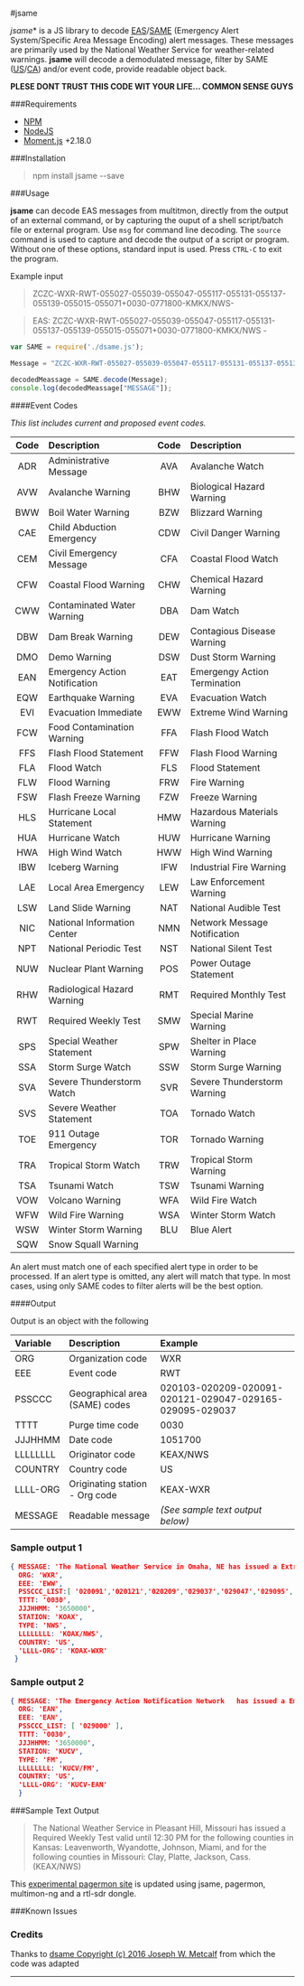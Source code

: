#jsame

*jsame** is a JS library to decode [EAS](http://en.wikipedia.org/wiki/Emergency_Alert_System)/[SAME](http://en.wikipedia.org/wiki/Specific_Area_Message_Encoding) (Emergency Alert System/Specific Area Message Encoding) alert messages. These messages are primarily used by the National Weather Service for weather-related warnings. 
**jsame** will decode a demodulated message, filter by SAME ([US](http://www.nws.noaa.gov/nwr/coverage/county_coverage.html)/[CA](http://www.ec.gc.ca/meteo-weather/default.asp?lang=En&n=E5A4F19C-1)) and/or event code, provide readable object back.

**PLESE DONT TRUST THIS CODE WIT YOUR LIFE... COMMON SENSE GUYS**

###Requirements

* [NPM](https://www.npmjs.com/)
* [NodeJS](https://nodejs.org/en/)
* [Moment.js](https://momentjs.com/) +2.18.0


###Installation

>npm install jsame --save

###Usage

**jsame** can decode EAS messages from multitmon, directly from the output of an external command, or by capturing the ouput of a shell script/batch file or external program. Use `msg` for command line decoding. The `source` command is used to capture and decode the output of a script or program. Without one of these options, standard input is used. Press `CTRL-C` to exit the program.

Example input
>ZCZC-WXR-RWT-055027-055039-055047-055117-055131-055137-055139-055015-055071+0030-0771800-KMKX/NWS-


>EAS:  ZCZC-WXR-RWT-055027-055039-055047-055117-055131-055137-055139-055015-055071+0030-0771800-KMKX/NWS     -

```js
var SAME = require('./dsame.js'); 

Message = "ZCZC-WXR-RWT-055027-055039-055047-055117-055131-055137-055139-055015-055071+0030-0771800-KMKX/NWS-";

decodedMeassage = SAME.decode(Message);
console.log(decodedMeassage["MESSAGE"]);
```


####Event Codes

*This list includes current and proposed event codes.*

Code| Description                  |Code| Description
:--:|:-----------------------------|:--:|:-----------------------------
ADR | Administrative Message       |AVA | Avalanche Watch
AVW | Avalanche Warning            |BHW | Biological Hazard Warning
BWW | Boil Water Warning           |BZW | Blizzard Warning
CAE | Child Abduction Emergency    |CDW | Civil Danger Warning
CEM | Civil Emergency Message      |CFA | Coastal Flood Watch
CFW | Coastal Flood Warning        |CHW | Chemical Hazard Warning
CWW | Contaminated Water Warning   |DBA | Dam Watch
DBW | Dam Break Warning            |DEW | Contagious Disease Warning
DMO | Demo Warning                 |DSW | Dust Storm Warning
EAN | Emergency Action Notification|EAT | Emergengy Action Termination
EQW | Earthquake Warning           |EVA | Evacuation Watch
EVI | Evacuation Immediate         |EWW | Extreme Wind Warning
FCW | Food Contamination Warning   |FFA | Flash Flood Watch
FFS | Flash Flood Statement        |FFW | Flash Flood Warning
FLA | Flood Watch                  |FLS | Flood Statement
FLW | Flood Warning                |FRW | Fire Warning
FSW | Flash Freeze Warning         |FZW | Freeze Warning
HLS | Hurricane Local Statement    |HMW | Hazardous Materials Warning
HUA | Hurricane Watch              |HUW | Hurricane Warning
HWA | High Wind Watch              |HWW | High Wind Warning
IBW | Iceberg Warning              |IFW | Industrial Fire Warning
LAE | Local Area Emergency         |LEW | Law Enforcement Warning
LSW | Land Slide Warning           |NAT | National Audible Test
NIC | National Information Center  |NMN | Network Message Notification
NPT | National Periodic Test       |NST | National Silent Test
NUW | Nuclear Plant Warning        |POS | Power Outage Statement
RHW | Radiological Hazard Warning  |RMT | Required Monthly Test
RWT | Required Weekly Test         |SMW | Special Marine Warning
SPS | Special Weather Statement    |SPW | Shelter in Place Warning
SSA | Storm Surge Watch            |SSW | Storm Surge Warning
SVA | Severe Thunderstorm Watch    |SVR | Severe Thunderstorm Warning
SVS | Severe Weather Statement     |TOA | Tornado Watch
TOE | 911 Outage Emergency         |TOR | Tornado Warning
TRA | Tropical Storm Watch         |TRW | Tropical Storm Warning
TSA | Tsunami Watch                |TSW | Tsunami Warning
VOW | Volcano Warning              |WFA | Wild Fire Watch
WFW | Wild Fire Warning            |WSA | Winter Storm Watch
WSW | Winter Storm Warning         |BLU | Blue Alert
SQW | Snow Squall Warning          |    | 

An alert must match one of each specified alert type in order to be processed. If an alert type is omitted, any alert will match that type. In most cases, using only SAME codes to filter alerts will be the best option.


####Output 

Output is an object with the following

Variable      | Description                       | Example
:-------------|:----------------------------------|:------------------
 ORG          | Organization code                 | WXR
 EEE          | Event code                        | RWT
 PSSCCC       | Geographical area (SAME) codes    | 020103-020209-020091-020121-029047-029165-029095-029037
 TTTT         | Purge time code                   | 0030
 JJJHHMM      | Date code                         | 1051700
 LLLLLLLL     | Originator code                   | KEAX/NWS
 COUNTRY      | Country code                      | US
 LLLL-ORG     | Originating station - Org code    | KEAX-WXR
 MESSAGE      | Readable message                  | *(See sample text output below)*


### Sample output 1

```json
{ MESSAGE: 'The National Weather Service in Omaha, NE has issued a Extreme Wind Warning valid until 6:30 PM for the following counties in Kansas: Johnson, Miami, Wyandotte, and for the following counties in Missouri: Cass, Clay, Jackson, Platte, and for the following counties in Nebraska: Lancaster. (KOAX/NWS)',
  ORG: 'WXR',
  EEE: 'EWW',
  PSSCCC_LIST:[ '020091','020121','020209','029037','029047','029095','029165','031109' ],
  TTTT: '0030',
  JJJHHMM: '3650000',
  STATION: 'KOAX',
  TYPE: 'NWS',
  LLLLLLLL: 'KOAX/NWS',
  COUNTRY: 'US',
  'LLLL-ORG': 'KOAX-WXR' 
 }
```

### Sample output 2
```json
{ MESSAGE: 'The Emergency Action Notification Network   has issued a Emergency Action Notification valid until 6:30 PM for the following counties in Missouri: ALL. (KUCV/FM)',
  ORG: 'EAN',
  EEE: 'EAN',
  PSSCCC_LIST: [ '029000' ],
  TTTT: '0030',
  JJJHHMM: '3650000',
  STATION: 'KUCV',
  TYPE: 'FM',
  LLLLLLLL: 'KUCV/FM',
  COUNTRY: 'US',
  'LLLL-ORG': 'KUCV-EAN' 
  }

```

###Sample Text Output

>The National Weather Service in Pleasant Hill, Missouri has issued a Required Weekly Test valid until 12:30 PM for the following counties in Kansas: Leavenworth, Wyandotte, Johnson, Miami, and for the following counties in Missouri: Clay, Platte, Jackson, Cass. (KEAX/NWS)

This [experimental pagermon site](https://wx.maxwelldps.com/) is updated using jsame, pagermon, multimon-ng and a rtl-sdr dongle.

###Known Issues

### Credits
Thanks to [dsame Copyright (c) 2016 Joseph W. Metcalf](https://github.com/cuppa-joe/dsame) from which the code was adapted

---
